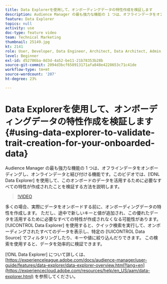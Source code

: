 ```yaml
---
title: Data Explorerを使用して、オンボーディングデータの特性作成を検証します
description: Audience Manager の最も強力な機能の 1 つは、オフラインデータをオンボーディングし、オンラインデータと結び付ける機能です。このビデオでは、Data Explorerを使用して、このオンボーディングデータを活用するために必要なすべての特性が作成されたことを検証する方法を説明します。
feature: Data Explorer
topics: null
activity: use
doc-type: feature video
team: Technical Marketing
thumbnail: 25149.jpg
kt: 2141
role: User, Developer, Data Engineer, Architect, Data Architect, Admin, Leader
level: Beginner
exl-id: d52786ba-8d3d-4a52-be11-21b78353b28b
source-git-commit: 2094d3bcf658913171afa848e4228653c71c41de
workflow-type: tm+mt
source-wordcount: '207'
ht-degree: 23%

---
```


# Data Explorerを使用して、オンボーディングデータの特性作成を検証します {#using-data-explorer-to-validate-trait-creation-for-your-onboarded-data}

Audience Manager の最も強力な機能の 1 つは、オフラインデータをオンボーディングし、オンラインデータと結び付ける機能です。このビデオでは、[!DNL Data Explorer] を使用して、このオンボードのデータを活用するために必要なすべての特性が作成されたことを検証する方法を説明します。

>[!VIDEO](https://video.tv.adobe.com/v/25149/?quality=12)

多くの場合、実際にデータをオンボードする前に、オンボーディングデータの特性を作成します。 ただし、途中で新しいキーと値が追加され、この優れたデータを活用するために必要なすべての特性が作成されなくなる可能性があります。 [!UICONTROL Data Explorer] を使用すると、クイック検索を実行して、オンボーディングされたすべてのデータを表示し、特定の [!UICONTROL Data Source] でフィルタリングしたり、キーや値に絞り込んだりできます。 この検索を使用すると、データを効率的に検証できます。

[!DNL Data Explorer] について詳しくは、[https://experienceleague.adobe.com/docs/audience-manager/user-guide/features/data-explorer/data-explorer-overview.html?lang=en](https://experiencecloud.adobe.com/resources/help/en_US/aam/data-explorer.html) を参照してください。
